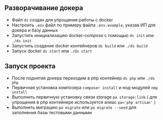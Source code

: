 ## Разворачивание докера

- Файл `ds` создан для упрощения работы с docker
- Настроить `.env` файл по примеру файла `.env.example`, указав ИП для докера и базу данных
- Запустить инициализацию docker-compose с помощью `ds init` или `./ds init`
- Запустить создание docker контейнеров `ds build` или `./ds build`
- Запуск docker `ds start` или `./ds start`

## Запуск проекта

- После поднятия докера переходим в php контейнер `ds php` или `./ds php`
- Первичная установка композера `composer install` и нод-модулей `nmp install`
- Выполнить первичную установку связи storage `pa storage:link` ( для упрощения в php контейнере используется алиас `pa='php artisan'` )
- Выполнить миграцию `pa migrate` или `pa migrate --seed` для заполнения базы тестовыми данными
